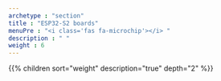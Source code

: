 ```yaml
---
archetype : "section"
title : "ESP32-S2 boards"
menuPre : "<i class='fas fa-microchip'></i> "
description : " "
weight : 6
---
```

{{% children sort="weight" description="true" depth="2" %}}